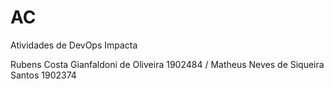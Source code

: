 # AC
Atividades de DevOps Impacta

Rubens Costa Gianfaldoni de Oliveira 1902484 / 
Matheus Neves de Siqueira Santos 1902374
